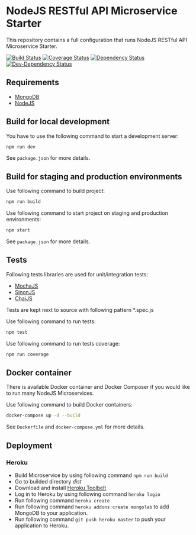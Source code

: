 # NodeJS RESTful API Microservice Starter
This repository contains a full configuration that runs NodeJS RESTful API Microservice Starter.

[![Build Status](https://secure.travis-ci.org/Abdizriel/nodejs-microservice.png?branch=master)](https://travis-ci.org/Abdizriel/nodejs-microservice)
[![Coverage Status](https://coveralls.io/repos/github/Abdizriel/nodejs-microservice/badge.svg?branch=master)](https://coveralls.io/github/Abdizriel/nodejs-microservice?branch=master)
[![Dependency Status](https://img.shields.io/david/Abdizriel/nodejs-microservice-starter.svg)](https://david-dm.org/Abdizriel/nodejs-microservice-starter)
[![Dev-Dependency Status](https://img.shields.io/david/dev/Abdizriel/nodejs-microservice-starter.svg)](https://david-dm.org/Abdizriel/nodejs-microservice-starter#info=devDependencies)

## Requirements

* [MongoDB](https://www.mongodb.com/download-center "MongoDB")
* [NodeJS](https://nodejs.org/en/download "NodeJS")

## Build for local development

You have to use the following command to start a development server:

```sh
npm run dev
```

See `package.json` for more details.

## Build for staging and production environments

Use following command to build project:

```sh
npm run build
```

Use following command to start project on staging and production environments:

```sh
npm start
```

See `package.json` for more details.

## Tests

Following tests libraries are used for unit/integration tests:
* [MochaJS](https://mochajs.org "MochaJS")
* [SinonJS](http://sinonjs.org "SinonJS")
* [ChaiJS](http://chaijs.com/ "ChaiJS")

Tests are kept next to source with following pattern *.spec.js

Use following command to run tests:

```sh
npm test
```

Use following command to run tests coverage:

```sh
npm run coverage
```

## Docker container

There is available Docker container and Docker Composer if you would like to run many NodeJS Microservices.

Use following command to build Docker containers:

```sh
docker-compose up -d --build
```

See `Dockerfile` and `docker-compose.yml` for more details.

## Deployment

### Heroku

* Build Microservice by using following command `npm run build`
* Go to builded directory *dist*
* Download and install [Heroku Toolbelt](https://toolbelt.heroku.com/ "Heroku Toolbelt")
* Log in to Heroku by using following command `heroku login`
* Run following command `heroku create`
* Run following command `heroku addons:create mongolab` to add MongoDB to your application.
* Run following command `git push heroku master` to push your application to Heroku.
